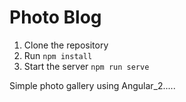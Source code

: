 # Photo Blog

1. Clone the repository
2. Run `npm install`
3. Start the server `npm run serve`


Simple photo gallery using Angular_2.....
